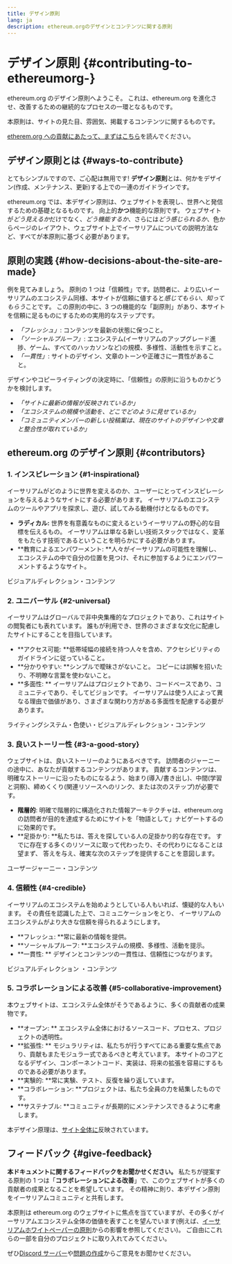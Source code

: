 ```yaml
---
title: デザイン原則
lang: ja
description: ethereum.orgのデザインとコンテンツに関する原則
---
```


# デザイン原則 {#contributing-to-ethereumorg-}

<Emoji text=":wave:" size={1} /> ethereum.org のデザイン原則へようこそ。 これは、ethereum.org を進化させ、改善するための継続的なプロセスの一環となるものです。

本原則は、サイトの見た目、雰囲気、掲載するコンテンツに関するものです。

[etherem.org への貢献にあたって、まずはこちら](/contributing/)を読んでください。

## デザイン原則とは {#ways-to-contribute}

とてもシンプルですので、ご心配は無用です! **デザイン原則**とは、何かをデザイン(作成、メンテナンス、更新)する上での一連のガイドラインです。

ethereum.org では、本デザイン原則は、ウェブサイトを表現し、世界へと発信するための基礎となるものです。 向上的**かつ**機能的な原則です。 ウェブサイトが*どう見えるか*だけでなく、_どう機能するか_、さらには*どう感じられるか*、色からページのレイアウト、ウェブサイト上でイーサリアムについての説明方法など、すべてが本原則に基づく必要があります。

## 原則の実践 {#how-decisions-about-the-site-are-made}

例を見てみましょう。 原則の 1 つは「信頼性」です。訪問者に、より広いイーサリアムのエコシステム同様、本サイトが信頼に値すると*感じてもらい*、*知ってもらう*ことです。 この原則の中に、3 つの機能的な「副原則」があり、本サイトを信頼に足るものにするための実用的なステップです。

- _「フレッシュ」_: コンテンツを最新の状態に保つこと。
- _「ソーシャルプルーフ」_: エコシステム(イーサリアムのアップグレード進捗、ゲーム、すべてのハッカソンなど)の規模、多様性、活動性を示すこと。
- _「一貫性」_: サイトのデザイン、文章のトーンや正確さに一貫性があること。

デザインやコピーライティングの決定時に、「信頼性」の原則に沿うものかどうかを検討します。

- _「サイトに最新の情報が反映されているか」_
- _「エコシステムの規模や活動を、どこでどのように見せているか」_
- _「コミュニティメンバーの新しい投稿案は、現在のサイトのデザインや文章と整合性が取れているか」_

## ethereum.org のデザイン原則 {#contributors}

### 1. インスピレーション {#1-inspirational}

イーサリアムがどのように世界を変えるのか、ユーザーにとってインスピレーションを与えるようなサイトにする必要があります。 イーサリアムのエコシステムのツールやアプリを探求し、遊び、試してみる動機付けとなるものです。

- **ラディカル:** 世界を有意義なものに変えるというイーサリアムの野心的な目標を伝えるもの。 イーサリアムは単なる新しい技術スタックではなく、変革をもたらす技術であるということを明らかにする必要があります。
- **教育によるエンパワーメント: **人々がイーサリアムの可能性を理解し、エコシステムの中で自分の位置を見つけ、それに参加するようにエンパワーメントするようなサイト。

ビジュアルディレクション・コンテンツ

### 2. ユニバーサル {#2-universal}

イーサリアムはグローバルで非中央集権的なプロジェクトであり、これはサイトの閲覧者にも表れています。 誰もが利用でき、世界のさまざまな文化に配慮したサイトにすることを目指しています。

- **アクセス可能: **低帯域幅の接続を持つ人々を含め、アクセシビリティのガイドラインに従っていること。
- **分かりやすい: **シンプルで曖昧さがないこと。 コピーには誤解を招いたり、不明瞭な言葉を使わないこと。
- **多面性: ** イーサリアムはプロジェクトであり、コードベースであり、コミュニティであり、そしてビジョンです。 イーサリアムは使う人によって異なる理由で価値があり、さまざまな関わり方がある多面性を配慮する必要があります。

ライティングシステム・色使い・ビジュアルディレクション・コンテンツ

### 3. 良いストーリー性 {#3-a-good-story}

ウェブサイトは、良いストーリーのようにあるべきです。 訪問者のジャーニーの途中に、あなたが貢献するコンテンツがあります。 貢献するコンテンツは、明確なストーリーに沿ったものになるよう、始まり(導入/書き出し)、中間(学習と洞察)、締めくくり(関連リソースへのリンク、または次のステップ)が必要です。

- **階層的**: 明確で階層的に構造化された情報アーキテクチャは、ethereum.org の訪問者が目的を達成するためにサイトを「物語として」ナビゲートするのに効果的です。
- **足掛かり: **私たちは、答えを探している人の足掛かり的な存在です。 すでに存在する多くのリソースに取って代わったり、その代わりになることは望まず、 答えを与え、確実な次のステップを提供することを意図します。

ユーザージャーニー・コンテンツ

### 4. 信頼性 {#4-credible}

イーサリアムのエコシステムを始めようとしている人もいれば、懐疑的な人もいます。 その責任を認識した上で、コミュニケーションをとり、 イーサリアムのエコシステムがより大きな信頼を得られるようにします。

- **フレッシュ: **常に最新の情報を提供。
- **ソーシャルプルーフ: **エコシステムの規模、多様性、活動を提示。
- **一貫性: ** デザインとコンテンツの一貫性は、信頼性につながります。

ビジュアルディレクション ・コンテンツ

### 5. コラボレーションによる改善 {#5-collaborative-improvement}

本ウェブサイトは、エコシステム全体がそうであるように、多くの貢献者の成果物です。

- **オープン: ** エコシステム全体におけるソースコード、プロセス、プロジェクトの透明性。
- **拡張性: ** モジュラリティは、私たちが行うすべてにある重要な焦点であり、貢献もまたモジュラー式であるべきと考えています。 本サイトのコアとなるデザイン、コンポーネントコード、実装は、将来の拡張を容易にするものである必要があります。
- **実験的: **常に実験、テスト、反復を繰り返しています。
- **コラボレーション: **プロジェクトは、私たち全員の力を結集したものです。
- **サステナブル: **コミュニティが長期的にメンテナンスできるように考慮します。

本デザイン原理は、[サイト全体に](/)反映されています。

## フィードバック {#give-feedback}

**本ドキュメントに関するフィードバックをお聞かせください。** 私たちが提案する原則の 1 つは「**コラボレーションによる改善**」で、このウェブサイトが多くの貢献者の成果となることを希望しています。 その精神に則り、本デザイン原則をイーサリアムコミュニティと共有します。

本原則は ethereum.org のウェブサイトに焦点を当てていますが、その多くがイーサリアムエコシステム全体の価値を表すことを望んでいます(例えば、[イーサリアムホワイトペーパーの原則](https://github.com/ethereum/wiki/wiki/White-Paper#philosophy)からの影響を参照してください)。 ご自由にこれらの一部を自分のプロジェクトに取り入れてみてください。

ぜひ[Discord サーバー](https://discord.gg/CetY6Y4)や[問題の作成](https://github.com/ethereum/ethereum-org-website/issues/new?assignees=&labels=Type%3A+Feature&template=feature_request.md&title=)からご意見をお聞かせください。
